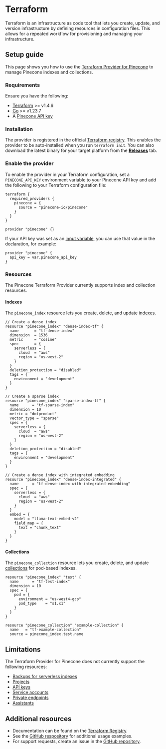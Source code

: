 # Terraform

Terraform is an infrastructure as code tool that lets you create, update, and version infrastructure by defining resources in configuration files. This allows for a repeated workflow for provisioning and managing your infrastructure.

## Setup guide

This page shows you how to use the [Terraform Provider for Pinecone](https://registry.terraform.io/providers/pinecone-io/pinecone/latest/docs) to manage Pinecone indexes and collections.

### Requirements

Ensure you have the following:

* [Terraform](https://developer.hashicorp.com/terraform) >= v1.4.6
* [Go](https://go.dev/doc/install) >= v1.23.7
* A [Pinecone API key](https://app.pinecone.io/organizations/-/keys)

### Installation

The provider is registered in the official [Terraform registry](https://registry.terraform.io/providers/pinecone-io/pinecone/latest).
This enables the provider to be auto-installed when you run `terraform init`. You can also download the latest binary for your target platform from the [**Releases**](https://github.com/pinecone-io/terraform-provider-pinecone/releases) tab.

### Enable the provider

To enable the provider in your Terraform configuration, set a `PINECONE_API_KEY` environment variable to your Pinecone API key and add the following to your Terraform configuration file:

```hcl
terraform { 
  required_providers { 
    pinecone = { 
      source = "pinecone-io/pinecone" 
    } 
  } 
} 

provider "pinecone" {}
```

If your API key was set as an [input variable](https://developer.hashicorp.com/terraform/language/values/variables), you can use that value in the declaration, for example:

```hcl
provider "pinecone" {
  api_key = var.pinecone_api_key
}
```

### Resources

The Pinecone Terraform Provider currently supports index and collection resources.

#### Indexes

The `pinecone_index` resource lets you create, delete, and update [indexes](/guides/index-data/indexing-overview).

```hcl
// Create a dense index
resource "pinecone_index" "dense-index-tf" {
  name       = "tf-dense-index"
  dimension  = 1536
  metric     = "cosine"
  spec       = {
    serverless = {
      cloud  = "aws"
      region = "us-west-2"
    }
  }
  deletion_protection = "disabled"
  tags = {
    environment = "development"
  }
}

// Create a sparse index
resource "pinecone_index" "sparse-index-tf" {
  name      = "tf-sparse-index"
  dimension = 10
  metric = "dotproduct"
  vector_type = "sparse"
  spec = {
    serverless = {
      cloud  = "aws"
      region = "us-west-2"
    }
  }
  deletion_protection = "disabled"
  tags = {
    environment = "development"
  }
}

// Create a dense index with integrated embedding
resource "pinecone_index" "dense-index-integrated" {
  name      = "tf-dense-index-with-integrated-embedding"
  spec = {
    serverless = {
      cloud  = "aws"
      region = "us-west-2"
    }
  }
  embed = {
    model = "llama-text-embed-v2"
    field_map = {
      text = "chunk_text"
    }
  }
}
```

#### Collections

The `pinecone_collection` resource lets you create, delete, and update [collections](/guides/indexes/pods/understanding-collections) for pod-based indexes.

```
resource "pinecone_index" "test" {
  name      = "tf-test-index"
  dimension = 10
  spec = {
    pod = {
      environment = "us-west4-gcp"
      pod_type    = "s1.x1"
    }
  }
}

resource "pinecone_collection" "example-collection" {
  name   = "tf-example-collection"
  source = pinecone_index.test.name
```

## Limitations

The Terraform Provider for Pinecone does not currently support the following resources:

* [Backups for serverless indexes](/guides/manage-data/backups-overview)
* [Projects](/guides/projects/understanding-projects)
* [API keys](/guides/projects/manage-api-keys)
* [Service accounts](/guides/projects/manage-service-accounts)
* [Private endpoints](/guides/production/connect-to-aws-privatelink)
* [Assistants](/guides/assistant/overview)

## Additional resources

* Documentation can be found on the [Terraform
  Registry](https://registry.terraform.io/providers/pinecone-io/pinecone/latest/docs).
* See the [GitHub respository](https://github.com/pinecone-io/terraform-provider-pinecone/tree/main/examples)
  for additional usage examples.
* For support requests, create an issue in the [GitHub
  repository](https://github.com/pinecone-io/terraform-provider-pinecone).
